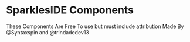 # SparklesIDE Components

These Components Are Free To use but must include attribution
Made By @Syntaxspin and @trindadedev13
